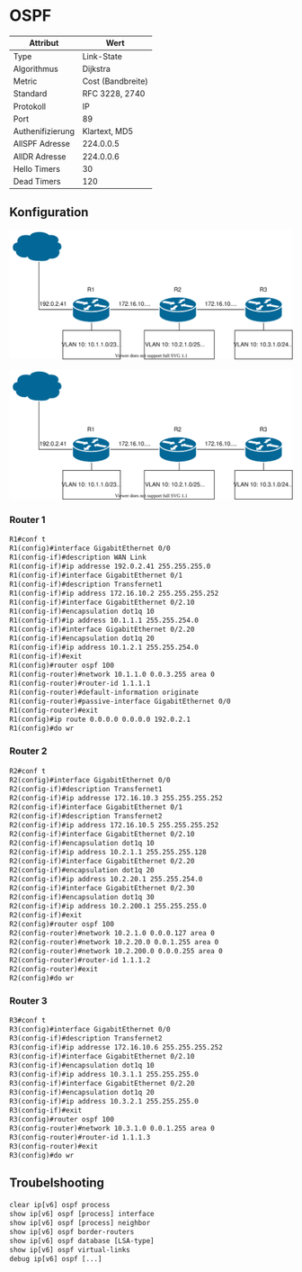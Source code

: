 # OSPF

| Attribut         | Wert              |
| ---------------- | ----------------- |
| Type             | Link-State        |
| Algorithmus      | Dijkstra          |
| Metric           | Cost (Bandbreite) |
| Standard         | RFC 3228, 2740    |
| Protokoll        | IP                |
| Port             | 89                |
| Authenifizierung | Klartext, MD5     |
| AllSPF Adresse   | 224.0.0.5         |
| AllDR Adresse    | 224.0.0.6         |
| Hello Timers     | 30                |
| Dead Timers      | 120               |

## Konfiguration

![OSPF Beispiel](../.gitbook/assets/routing.svg)

![OSPF Beispiel](../.gitbook/assets/rip.svg)

### Router 1

```
R1#conf t
R1(config)#interface GigabitEthernet 0/0
R1(config-if)#description WAN Link
R1(config-if)#ip addresse 192.0.2.41 255.255.255.0
R1(config-if)#interface GigabitEthernet 0/1
R1(config-if)#description Transfernet1
R1(config-if)#ip address 172.16.10.2 255.255.255.252
R1(config-if)#interface GigabitEthernet 0/2.10
R1(config-if)#encapsulation dot1q 10
R1(config-if)#ip address 10.1.1.1 255.255.254.0
R1(config-if)#interface GigabitEthernet 0/2.20
R1(config-if)#encapsulation dot1q 20
R1(config-if)#ip address 10.1.2.1 255.255.254.0
R1(config-if)#exit
R1(config)#router ospf 100
R1(config-router)#network 10.1.1.0 0.0.3.255 area 0
R1(config-router)#router-id 1.1.1.1
R1(config-router)#default-information originate
R1(config-router)#passive-interface GigabitEthernet 0/0
R1(config-router)#exit
R1(config)#ip route 0.0.0.0 0.0.0.0 192.0.2.1
R1(config)#do wr
```

### Router 2

```
R2#conf t
R2(config)#interface GigabitEthernet 0/0
R2(config-if)#description Transfernet1
R2(config-if)#ip addresse 172.16.10.3 255.255.255.252
R2(config-if)#interface GigabitEthernet 0/1
R2(config-if)#description Transfernet2
R2(config-if)#ip address 172.16.10.5 255.255.255.252
R2(config-if)#interface GigabitEthernet 0/2.10
R2(config-if)#encapsulation dot1q 10
R2(config-if)#ip address 10.2.1.1 255.255.255.128
R2(config-if)#interface GigabitEthernet 0/2.20
R2(config-if)#encapsulation dot1q 20
R2(config-if)#ip address 10.2.20.1 255.255.254.0
R2(config-if)#interface GigabitEthernet 0/2.30
R2(config-if)#encapsulation dot1q 30
R2(config-if)#ip address 10.2.200.1 255.255.255.0
R2(config-if)#exit
R2(config)#router ospf 100
R2(config-router)#network 10.2.1.0 0.0.0.127 area 0
R2(config-router)#network 10.2.20.0 0.0.1.255 area 0
R2(config-router)#network 10.2.200.0 0.0.0.255 area 0
R2(config-router)#router-id 1.1.1.2
R2(config-router)#exit
R2(config)#do wr
```

### Router 3

```
R3#conf t
R3(config)#interface GigabitEthernet 0/0
R3(config-if)#description Transfernet2
R3(config-if)#ip addresse 172.16.10.6 255.255.255.252
R3(config-if)#interface GigabitEthernet 0/2.10
R3(config-if)#encapsulation dot1q 10
R3(config-if)#ip address 10.3.1.1 255.255.255.0
R3(config-if)#interface GigabitEthernet 0/2.20
R3(config-if)#encapsulation dot1q 20
R3(config-if)#ip address 10.3.2.1 255.255.255.0
R3(config-if)#exit
R3(config)#router ospf 100
R3(config-router)#network 10.3.1.0 0.0.1.255 area 0
R3(config-router)#router-id 1.1.1.3
R3(config-router)#exit
R3(config)#do wr
```

## Troubelshooting

```
clear ip[v6] ospf process
show ip[v6] ospf [process] interface
show ip[v6] ospf [process] neighbor
show ip[v6] ospf border-routers
show ip[v6] ospf database [LSA-type]
show ip[v6] ospf virtual-links
debug ip[v6] ospf [...]
```
